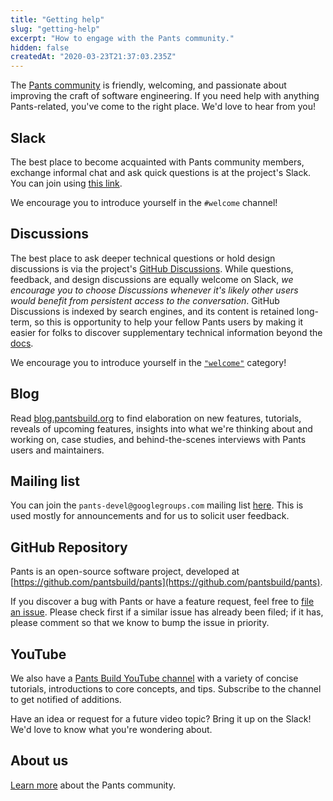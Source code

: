 ```yaml
---
title: "Getting help"
slug: "getting-help"
excerpt: "How to engage with the Pants community."
hidden: false
createdAt: "2020-03-23T21:37:03.235Z"
---
```

The [Pants community](doc:the-pants-community) is friendly, welcoming, and passionate about improving the craft of software engineering. If you need help with anything Pants-related, you've come to the right place.  We'd love to hear from you!

Slack
-----

The best place to become acquainted with Pants community members, exchange informal chat and ask quick questions is at the project's Slack. You can join using [this link](https://docs.google.com/forms/d/e/1FAIpQLSf9zgf-MXRnVDJbrVEST3urqneq7LCcy0zw8qU-GH4hPMn52A/viewform?usp=sf_link).

We encourage you to introduce yourself in the `#welcome` channel!

Discussions
----

The best place to ask deeper technical questions or hold design discussions is via the project's [GitHub Discussions](https://github.com/pantsbuild/pants). While questions, feedback, and design discussions are equally welcome on Slack, *we encourage you to choose Discussions whenever it's likely other users would benefit from persistent access to the conversation*. GitHub Discussions is indexed by search engines, and its content is retained long-term, so this is opportunity to help your fellow Pants users by making it easier for folks to discover supplementary technical information beyond the [docs](https://pantsbuild.org/docs).

We encourage you to introduce yourself in the [`"welcome"`](https://github.com/pantsbuild/pants/discussions/categories/-welcome) category!


Blog
----

Read [blog.pantsbuild.org](https://blog.pantsbuild.org/) to find elaboration on new features, tutorials, reveals of upcoming features, insights into what we're thinking about and working on, case studies, and behind-the-scenes interviews with Pants users and maintainers.


Mailing list
------------

You can join the `pants-devel@googlegroups.com` mailing list [here](https://groups.google.com/forum/#!forum/pants-devel). This is used mostly for announcements and for us to solicit user feedback.

GitHub Repository
------

Pants is an open-source software project, developed at [https://github.com/pantsbuild/pants](https://github.com/pantsbuild/pants).

If you discover a bug with Pants or have a feature request, feel free to [file an issue](https://github.com/pantsbuild/pants/issues). Please check first if a similar issue has already been filed; if it has, please comment so that we know to bump the issue in priority.

YouTube
-------

We also have a [Pants Build YouTube channel](https://www.youtube.com/channel/UCCcfCbDqtqlCkFEuENsHlbQ) with a variety of concise tutorials, introductions to core concepts, and tips. Subscribe to the channel to get notified of additions.

Have an idea or request for a future video topic? Bring it up on the Slack! We'd love to know what you're wondering about.

About us
--------

[Learn more](doc:the-pants-community) about the Pants community.
